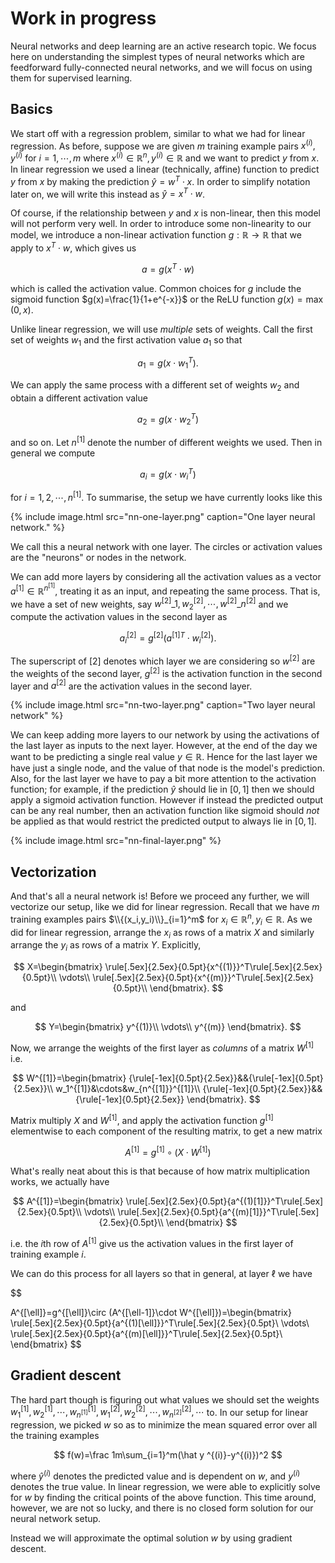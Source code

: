 ---
---

# Work in progress

Neural networks and deep learning are an active research topic. We focus here on understanding the simplest types of neural networks which are feedforward fully-connected neural networks, and we will focus on using them for supervised learning. 

## Basics

We start off with a regression problem, similar to what we had for linear regression. As before, suppose we are given $m$ training example pairs $x^{(i)},y^{(i)}$ for $i=1,\cdots,m$ where $x^{(i)}\in\mathbb R^{ n},y^{(i)}\in\mathbb R$ and we want to predict $y$ from $x$. In linear regression we used a linear (technically, affine) function to predict $y$ from $x$ by making the prediction $\hat y=w^T\cdot x$. In order to simplify notation later on, we will write this instead as $\hat y=x^T\cdot w$.

Of course, if the relationship between $y$ and $x$ is non-linear, then this model will not perform very well. In order to introduce some non-linearity to our model, we introduce a non-linear activation function $g:\mathbb R\to\mathbb R$ that we apply to $x^T\cdot w$, which gives us


$$
a=g(x^T\cdot w)
$$


which is called the activation value. Common choices for $g$ include the sigmoid function $g(x)=\frac{1}{1+e^{-x}}$ or the ReLU function $g(x)=\max(0,x)$.

Unlike linear regression, we will use *multiple* sets of weights. Call the first set of weights $w_1$ and the first activation value $a_1$ so that


$$
a_1=g(x\cdot w_1^T).
$$



We can apply the same process with a different set of weights $w_2$ and obtain a different activation value



$$
a_2=g(x\cdot w_2^T)
$$



and so on. Let $n^{[1]}$ denote the number of different weights we used. Then in general we compute



$$
a_i=g(x\cdot w_i^T)
$$



for $i=1,2,\cdots,n^{[1]}$. To summarise, the setup we have currently looks like this

{% include image.html src="nn-one-layer.png" caption="One layer neural network." %}

We call this a neural network with one layer. The circles or activation values are the "neurons" or nodes in the network.

We can add more layers by considering all the activation values as a vector $a^{[1]}\in\mathbb R^{n^{[1]}}$, treating it as an input, and repeating the same process. That is, we have a set of new weights, say $w^{[2]}\_1,w^{[2]}_2,\cdots,w^{[2]}\_{n^{[2]}}$ and we compute the activation values in the second layer as


$$
a_i^{[2]}=g^{[2]}({a^{[1]}}^T\cdot w_i^{[2]}).
$$


The superscript of $[2]$ denotes which layer we are considering so $w^{[2]}$ are the weights of the second layer, $g^{[2]}$ is the activation function in the second layer and $a^{[2]}$ are the activation values in the second layer.

{% include image.html src="nn-two-layer.png" caption="Two layer neural network" %}

We can keep adding more layers to our network by using the activations of the last layer as inputs to the next layer. However, at the end of the day we want to be predicting a single real value $y\in\mathbb R$. Hence for the last layer we have just a single node, and the value of that node is the model's prediction. Also, for the last layer we have to pay a bit more attention to the activation function; for example, if the prediction $\hat y$ should lie in $[0,1]$ then we should apply a sigmoid activation function. However if instead the predicted output can be any real number, then an activation function like sigmoid should *not* be applied as that would restrict the predicted output to always lie in $[0,1]$.

{% include image.html src="nn-final-layer.png" %}

## Vectorization

And that's all a neural network is! Before we proceed any further, we will vectorize our setup, like we did for linear regression. Recall that we have $m$ training examples pairs $\\{(x_i,y_i)\\}_{i=1}^m$ for $x_i\in\mathbb R^n,y_i\in\mathbb R$. As we did for linear regression, arrange the $x_i$ as rows of a matrix $X$ and similarly arrange the $y_i$ as rows of a matrix $Y$. Explicitly, 


$$
X=\begin{bmatrix}
\rule[.5ex]{2.5ex}{0.5pt}{x^{(1)}}^T\rule[.5ex]{2.5ex}{0.5pt}\\
\vdots\\
\rule[.5ex]{2.5ex}{0.5pt}{x^{(m)}}^T\rule[.5ex]{2.5ex}{0.5pt}\\
\end{bmatrix}.
$$


and


$$
Y=\begin{bmatrix}
y^{(1)}\\
\vdots\\
y^{(m)}
\end{bmatrix}.
$$


Now, we arrange the weights of the first layer as *columns* of a matrix $W^{[1]}$ i.e.


$$
W^{[1]}=\begin{bmatrix}
{\rule[-1ex]{0.5pt}{2.5ex}}&&{\rule[-1ex]{0.5pt}{2.5ex}}\\
w_1^{[1]}&\cdots&w_{n^{[1]}}^{[1]}\\
{\rule[-1ex]{0.5pt}{2.5ex}}&&{\rule[-1ex]{0.5pt}{2.5ex}}
\end{bmatrix}.
$$


Matrix multiply $X$ and $W^{[1]}$, and apply the activation function $g^{[1]}$ elementwise to each component of the resulting matrix, to get a new matrix


$$
A^{[1]}=g^{[1]}\circ (X\cdot W^{[1]})
$$


What's really neat about this is that because of how matrix multiplication works, we actually have


$$
A^{[1]}=\begin{bmatrix}
\rule[.5ex]{2.5ex}{0.5pt}{a^{(1)[1]}}^T\rule[.5ex]{2.5ex}{0.5pt}\\
\vdots\\
\rule[.5ex]{2.5ex}{0.5pt}{a^{(m)[1]}}^T\rule[.5ex]{2.5ex}{0.5pt}\\
\end{bmatrix}
$$


i.e. the $i$th row of $A^{[1]}$ give us the activation values in the first layer of training example $i$.

We can do this process for all layers so that in general, at layer $\ell$ we have


$$

A^{[\ell]}=g^{[\ell]}\circ (A^{[\ell-1]}\cdot W^{[\ell]})=\begin{bmatrix}
\rule[.5ex]{2.5ex}{0.5pt}{a^{(1)[\ell]}}^T\rule[.5ex]{2.5ex}{0.5pt}\\
\vdots\\
\rule[.5ex]{2.5ex}{0.5pt}{a^{(m)[\ell]}}^T\rule[.5ex]{2.5ex}{0.5pt}\\
\end{bmatrix}
$$

## Gradient descent

The hard part though is figuring out what values we should set the weights $w_1^{[1]},w_2^{[1]},\cdots,w_{n^{[1]}}^{[1]},w_1^{[2]},w_2^{[2]},\cdots,w_{n^{[2]}}^{[2]},\cdots$ to. In our setup for linear regression, we picked $w$ so as to minimize the mean squared error over all the training examples


$$
f(w)=\frac 1m\sum_{i=1}^m(\hat y ^{(i)}-y^{(i)})^2
$$


where $\hat y^{(i)}$ denotes the predicted value and is dependent on $w$, and $y^{(i)}$ denotes the true value. In linear regression, we were able to explicitly solve for $w$ by finding the critical points of the above function. This time around, however, we are not so lucky, and there is no closed form solution for our neural network setup. 

Instead we will approximate the optimal solution $w$ by using gradient descent. 